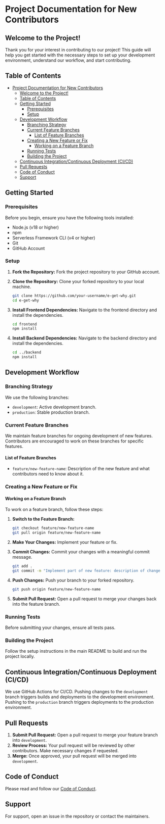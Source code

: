 # Project Documentation for New Contributors

## Welcome to the Project!

Thank you for your interest in contributing to our project! This guide will help you get started with the necessary steps to set up your development environment, understand our workflow, and start contributing.

## Table of Contents

- [Project Documentation for New Contributors](#project-documentation-for-new-contributors)
  - [Welcome to the Project!](#welcome-to-the-project)
  - [Table of Contents](#table-of-contents)
  - [Getting Started](#getting-started)
    - [Prerequisites](#prerequisites)
    - [Setup](#setup)
  - [Development Workflow](#development-workflow)
    - [Branching Strategy](#branching-strategy)
    - [Current Feature Branches](#current-feature-branches)
      - [List of Feature Branches](#list-of-feature-branches)
    - [Creating a New Feature or Fix](#creating-a-new-feature-or-fix)
      - [Working on a Feature Branch](#working-on-a-feature-branch)
    - [Running Tests](#running-tests)
    - [Building the Project](#building-the-project)
  - [Continuous Integration/Continuous Deployment (CI/CD)](#continuous-integrationcontinuous-deployment-cicd)
  - [Pull Requests](#pull-requests)
  - [Code of Conduct](#code-of-conduct)
  - [Support](#support)

## Getting Started

### Prerequisites

Before you begin, ensure you have the following tools installed:

- Node.js (v18 or higher)
- npm
- Serverless Framework CLI (v4 or higher)
- Git
- GitHub Account

### Setup

1. **Fork the Repository:** Fork the project repository to your GitHub account.
2. **Clone the Repository:** Clone your forked repository to your local machine.

    ```bash
    git clone https://github.com/your-username/e-get-why.git
    cd e-get-why
    ```

3. **Install Frontend Dependencies:** Navigate to the frontend directory and install the dependencies.

    ```bash
    cd frontend
    npm install
    ```

4. **Install Backend Dependencies:** Navigate to the backend directory and install the dependencies.

    ```bash
    cd ../backend
    npm install
    ```

## Development Workflow

### Branching Strategy

We use the following branches:

- `development`: Active development branch.
- `production`: Stable production branch.

### Current Feature Branches

We maintain feature branches for ongoing development of new features. Contributors are encouraged to work on these branches for specific features.

#### List of Feature Branches

- `feature/new-feature-name`: Description of the new feature and what contributors need to know about it.

### Creating a New Feature or Fix

#### Working on a Feature Branch

To work on a feature branch, follow these steps:

1. **Switch to the Feature Branch:**
    ```bash
    git checkout feature/new-feature-name
    git pull origin feature/new-feature-name
    ```

2. **Make Your Changes:** Implement your feature or fix.
3. **Commit Changes:** Commit your changes with a meaningful commit message.
    ```bash
    git add .
    git commit -m "Implement part of new feature: description of changes"
    ```

4. **Push Changes:** Push your branch to your forked repository.
    ```bash
    git push origin feature/new-feature-name
    ```

5. **Submit Pull Request:** Open a pull request to merge your changes back into the feature branch.

### Running Tests

Before submitting your changes, ensure all tests pass.

### Building the Project

Follow the setup instructions in the main README to build and run the project locally.

## Continuous Integration/Continuous Deployment (CI/CD)

We use GitHub Actions for CI/CD. Pushing changes to the `development` branch triggers builds and deployments to the development environment. Pushing to the `production` branch triggers deployments to the production environment.

## Pull Requests

1. **Submit Pull Request:** Open a pull request to merge your feature branch into `development`.
2. **Review Process:** Your pull request will be reviewed by other contributors. Make necessary changes if requested.
3. **Merge:** Once approved, your pull request will be merged into `development`.

## Code of Conduct

Please read and follow our [Code of Conduct](CODE_OF_CONDUCT.md).

## Support

For support, open an issue in the repository or contact the maintainers.
